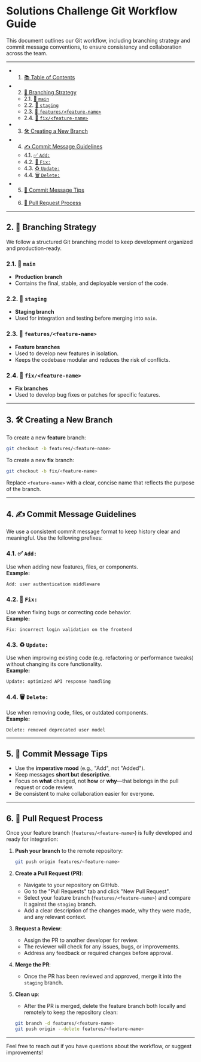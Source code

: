 
# Solutions Challenge Git Workflow Guide

This document outlines our Git workflow, including branching strategy and commit message conventions, to ensure consistency and collaboration across the team.

---

* 1. [📚 Table of Contents](#TableofContents)
* 2. [📁 Branching Strategy](#BranchingStrategy)
	* 2.1. [🔹 `main`](#main)
	* 2.2. [🔹 `staging`](#staging)
	* 2.3. [🔹 `features/<feature-name>`](#featuresfeature-name)
	* 2.4. [🔹 `fix/<feature-name>`](#fixfeature-name)
* 3. [🛠️ Creating a New Branch](#CreatingaNewBranch)
* 4. [✍️ Commit Message Guidelines](#CommitMessageGuidelines)
	* 4.1. [✅ `Add:`](#Add:)
	* 4.2. [🐛 `Fix:`](#Fix:)
	* 4.3. [♻️ `Update:`](#Update:)
	* 4.4. [🗑️ `Delete:`](#Delete:)
* 5. [🔑 Commit Message Tips](#CommitMessageTips)
* 6. [📑 Pull Request Process](#PullRequestProcess)

---

##  2. <a name='BranchingStrategy'></a>📁 Branching Strategy

We follow a structured Git branching model to keep development organized and production-ready.

###  2.1. <a name='main'></a>🔹 `main`
- **Production branch**
- Contains the final, stable, and deployable version of the code.

###  2.2. <a name='staging'></a>🔹 `staging`
- **Staging branch**
- Used for integration and testing before merging into `main`.

###  2.3. <a name='featuresfeature-name'></a>🔹 `features/<feature-name>`
- **Feature branches**
- Used to develop new features in isolation.
- Keeps the codebase modular and reduces the risk of conflicts.

###  2.4. <a name='fixfeature-name'></a>🔹 `fix/<feature-name>`
- **Fix branches**
- Used to develop bug fixes or patches for specific features.

---

##  3. <a name='CreatingaNewBranch'></a>🛠️ Creating a New Branch

To create a new **feature** branch:

```bash
git checkout -b features/<feature-name>
```

To create a new **fix** branch:

```bash
git checkout -b fix/<feature-name>
```

Replace `<feature-name>` with a clear, concise name that reflects the purpose of the branch.

---

##  4. <a name='CommitMessageGuidelines'></a>✍️ Commit Message Guidelines

We use a consistent commit message format to keep history clear and meaningful. Use the following prefixes:

###  4.1. <a name='Add:'></a>✅ `Add:`
Use when adding new features, files, or components.  
**Example:**
```
Add: user authentication middleware
```

###  4.2. <a name='Fix:'></a>🐛 `Fix:`
Use when fixing bugs or correcting code behavior.  
**Example:**
```
Fix: incorrect login validation on the frontend
```

###  4.3. <a name='Update:'></a>♻️ `Update:`
Use when improving existing code (e.g. refactoring or performance tweaks) without changing its core functionality.  
**Example:**
```
Update: optimized API response handling
```

###  4.4. <a name='Delete:'></a>🗑️ `Delete:`
Use when removing code, files, or outdated components.  
**Example:**
```
Delete: removed deprecated user model
```

---

##  5. <a name='CommitMessageTips'></a>🔑 Commit Message Tips

- Use the **imperative mood** (e.g., "Add", not "Added").
- Keep messages **short but descriptive**.
- Focus on **what** changed, not **how** or **why**—that belongs in the pull request or code review.
- Be consistent to make collaboration easier for everyone.

---

##  6. <a name='PullRequestProcess'></a>📑 Pull Request Process

Once your feature branch (`features/<feature-name>`) is fully developed and ready for integration:

1. **Push your branch** to the remote repository:
    ```bash
    git push origin features/<feature-name>
    ```

2. **Create a Pull Request (PR)**:
    - Navigate to your repository on GitHub.
    - Go to the "Pull Requests" tab and click "New Pull Request".
    - Select your feature branch (`features/<feature-name>`) and compare it against the `staging` branch.
    - Add a clear description of the changes made, why they were made, and any relevant context.

3. **Request a Review**:
    - Assign the PR to another developer for review.
    - The reviewer will check for any issues, bugs, or improvements.
    - Address any feedback or required changes before approval.

4. **Merge the PR**:
    - Once the PR has been reviewed and approved, merge it into the `staging` branch.

5. **Clean up**:
    - After the PR is merged, delete the feature branch both locally and remotely to keep the repository clean:
    ```bash
    git branch -d features/<feature-name>
    git push origin --delete features/<feature-name>
    ```

---

Feel free to reach out if you have questions about the workflow, or suggest improvements!


